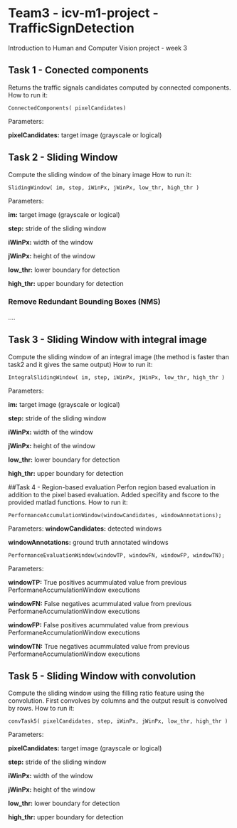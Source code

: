 # Team3 - icv-m1-project - TrafficSignDetection
Introduction to Human and Computer Vision project - week 3

## Task 1 - Conected components
Returns the traffic signals candidates computed by connected components. 
How to run it:
```
ConnectedComponents( pixelCandidates)
```
Parameters:

**pixelCandidates:** target image (grayscale or logical)


## Task 2 - Sliding Window
Compute the sliding window of the binary image
How to run it:
```
SlidingWindow( im, step, iWinPx, jWinPx, low_thr, high_thr )
```
Parameters:

**im:** target image (grayscale or logical)

**step:** stride of the sliding window

**iWinPx:** width of the window

**jWinPx:** height of the window

**low_thr:** lower boundary for detection

**high_thr:** upper boundary for detection

### Remove Redundant Bounding Boxes (NMS)
....

## Task 3 - Sliding Window with integral image
Compute the sliding window of an integral image (the method is faster than task2 and it gives the same output)
How to run it:
```
IntegralSlidingWindow( im, step, iWinPx, jWinPx, low_thr, high_thr )
```
Parameters:

**im:** target image (grayscale or logical)

**step:** stride of the sliding window

**iWinPx:** width of the window

**jWinPx:** height of the window

**low_thr:** lower boundary for detection

**high_thr:** upper boundary for detection

##Task 4 - Region-based evaluation
Perfon region based evaluation in addition to the pixel based evaluation. Added specifity and fscore to the provided matlad functions.
How to run it:
```
PerformanceAccumulationWindow(windowCandidates, windowAnnotations);
```
Parameters:
**windowCandidates:** detected windows

**windowAnnotations:** ground truth annotated windows

```
PerformanceEvaluationWindow(windowTP, windowFN, windowFP, windowTN);
```
Parameters:

**windowTP:** True positives acummulated value from previous PerformaneAccumulationWindow executions

**windowFN:** False negatives acummulated value from previous PerformaneAccumulationWindow executions

**windowFP:** False positives acummulated value from previous PerformaneAccumulationWindow executions

**windowTN:** True negatives acummulated value from previous PerformaneAccumulationWindow executions


## Task 5 - Sliding Window with convolution
Compute the sliding window using the filling ratio feature using the convolution. First convolves by columns and the output result is convolved by rows.
How to run it:
```
convTask5( pixelCandidates, step, iWinPx, jWinPx, low_thr, high_thr )
```
Parameters:

**pixelCandidates:** target image (grayscale or logical)

**step:** stride of the sliding window

**iWinPx:** width of the window

**jWinPx:** height of the window

**low_thr:** lower boundary for detection

**high_thr:** upper boundary for detection






